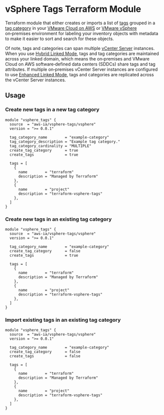 # vSphere Tags Terraform Module

Terraform module that either creates or imports a list of [tags][tags] grouped in a [tag category][category] in your [VMware Cloud on AWS][vmconaws] or [VMware vSphere][vsphere] on&#8209;premises environment for labeling your inventory objects with metadata to make it easier to sort and search for these objects.

Of note, tags and categories can span multiple [vCenter Server][vsphere] instances.
When you use [Hybrid Linked Mode][hybrid], tags and tag categories are maintained across your linked domain, which means the on&#8209;premises and VMware Cloud on AWS software&#8209;defined data centers (SDDCs) share tags and tag attributes.
If multiple on&#8209;premises vCenter Server instances are configured to use [Enhanced Linked Mode][enhanced], tags and categories are replicated across the vCenter Server instances.

## Usage

### Create new tags in a new tag category

```hcl
module "vsphere_tags" {
  source  = "aws-ia/vsphere-tags/vsphere"
  version = ">= 0.0.1"

  tag_category_name        = "example-category"
  tag_category_description = "Example tag category."
  tag_category_cardinality = "MULTIPLE"
  create_tag_category      = true
  create_tags              = true

  tags = [
    {
      name        = "terraform"
      description = "Managed by Terraform"
    },
    {
      name        = "project"
      description = "terraform-vsphere-tags"
    },
  ]
}
```

### Create new tags in an existing tag category

```hcl
module "vsphere_tags" {
  source  = "aws-ia/vsphere-tags/vsphere"
  version = ">= 0.0.1"

  tag_category_name        = "example-category"
  create_tag_category      = false
  create_tags              = true

  tags = [
    {
      name        = "terraform"
      description = "Managed by Terraform"
    },
    {
      name        = "project"
      description = "terraform-vsphere-tags"
    },
  ]
}
```

### Import existing tags in an existing tag category

```hcl
module "vsphere_tags" {
  source  = "aws-ia/vsphere-tags/vsphere"
  version = ">= 0.0.1"

  tag_category_name        = "example-category"
  create_tag_category      = false
  create_tags              = false

  tags = [
    {
      name        = "terraform"
      description = "Managed by Terraform"
    },
    {
      name        = "project"
      description = "terraform-vsphere-tags"
    },
  ]
}
```

[category]: https://docs.vmware.com/en/VMware-vSphere/7.0/com.vmware.vsphere.vcenterhost.doc/GUID-BA3D1794-28F2-43F3-BCE9-3964CB207FB6.html
[enhanced]: https://docs.vmware.com/en/VMware-vSphere/7.0/com.vmware.vsphere.vcenterhost.doc/GUID-6ADB06EF-E342-457E-A17B-1EA31C0F6D4B.html
[hybrid]: https://docs.vmware.com/en/VMware-Cloud-on-AWS/services/com.vmware.vsphere.vmc-aws-manage-data-center-vms.doc/GUID-91C57891-4D61-4F4C-B580-74F3000B831D.html
[tags]: https://docs.vmware.com/en/VMware-vSphere/7.0/com.vmware.vsphere.vcenterhost.doc/GUID-2FF21224-B6BC-499B-AD8B-D2C4309AD9DC.html
[vsphere]: https://docs.vmware.com/en/VMware-vSphere/index.html
[vmconaws]: https://aws.amazon.com/vmware/
